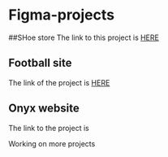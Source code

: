 # Figma-projects

##SHoe store
The link to this project is [HERE](https://www.figma.com/file/hO2COZ1xlijfU8YconayRC/shoe-store?type=design&node-id=0%3A1&mode=design&t=TiL88RgQFdDQ9cp8-1)

## Football site
The link of the project is [HERE](https://www.figma.com/file/UKwkyxyF2LAgY2ztunDH8Z/Football-site?type=design&node-id=0%3A1&mode=design&t=IFXWaTxsY4MUuHvw-1)
## Onyx website
The link to the project is [](https://www.figma.com/file/6GSBU5zpREtSF0IvhpQRrF/Onyx-Web?type=design&node-id=202%3A2&mode=design&t=OzQJHMigT5CdOnNq-1)

Working on more projects
